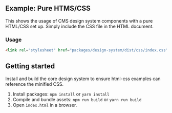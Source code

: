 ## Example: Pure HTMS/CSS

This shows the usage of CMS design system components with a pure HTML/CSS set up. Simply include the CSS file in the HTML document.

### Usage

```html
<link rel="stylesheet" href="packages/design-system/dist/css/index.css" />
```

## Getting started

Install and build the core design system to ensure html-css examples can reference the minified CSS.

1. Install packages: `npm install` or `yarn install`
1. Compile and bundle assets: `npm run build` or `yarn run build`
1. Open `index.html` in a browser.
